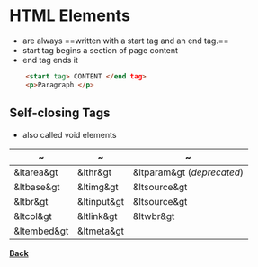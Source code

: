 # HTML Elements
-   are always ==written with a start tag and an end tag.==
-   start tag begins a section of page content
-   end tag ends it
```HTML
	<start tag> CONTENT </end tag>
	<p>Paragraph </p>
```
## Self-closing Tags
- also called void elements

~ | ~ | ~
---- | ---- | ----
&ltarea&gt | &lthr&gt | &ltparam&gt (*deprecated*)
&ltbase&gt | &ltimg&gt | &ltsource&gt
&ltbr&gt | &ltinput&gt | &ltsource&gt
&ltcol&gt | &ltlink&gt | &ltwbr&gt
&ltembed&gt | &ltmeta&gt | 


**[Back](WEBDEVPRELIM2.md)**